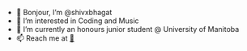 - 👋 Bonjour, I’m @shivxbhagat
- 👀 I’m interested in Coding and Music
- 🌱 I’m currently an honours junior student @ University of Manitoba
- 📫 Reach me at [📧](mailto:shivbhagat@icloud.com)
